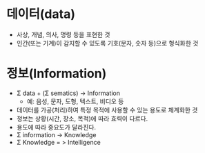 # 데이터(data)
* 사상, 개념, 의사, 명령 등을 표현한 것
* 인간(또는 기계)이 감지할 수 있도록 기호(문자, 숫자 등)으로 형식화한 것

# 정보(Information)
* Σ data + (Σ sematics) -> Information
	* 예: 음성, 문자, 도형, 텍스트, 비디오 등
* 데이터를 가공(처리)하여 특정 목적에 사용할 수 있는 용도로 체계화한 것
* 정보는 상황(시간, 장소, 목적)에 따라 효력이 다르다.
* 용도에 따라 중요도가 달라진다.
* Σ information -> Knowledge
* Σ Knowledge = > Intelligence